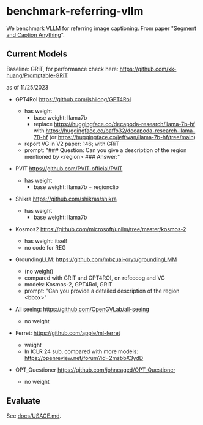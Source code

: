 # benchmark-referring-vllm

We benchmark VLLM for referring image captioning. From paper "[Segment and Caption Anything](https://github.com/xk-huang/segment-caption-anything)".

## Current Models


Baseline: GRiT, for performance check here: https://github.com/xk-huang/Promptable-GRiT

as of 11/25/2023
- GPT4RoI https://github.com/jshilong/GPT4RoI
    - has weight
        - base weight: llama7b
        - replace https://huggingface.co/decapoda-research/llama-7b-hf with https://huggingface.co/baffo32/decapoda-research-llama-7B-hf (or https://huggingface.co/jeffwan/llama-7b-hf/tree/main)
    - report VG in V2 paper: 146; with GRiT
    - prompt: "### Question: Can you give a description of the region mentioned by \<region\> ### Answer:"
- PVIT https://github.com/PVIT-official/PVIT
    - has weight
        - base weight: llama7b + regionclip
- Shikra https://github.com/shikras/shikra
    - has weight
        - base weight: llama7b

- Kosmos2 https://github.com/microsoft/unilm/tree/master/kosmos-2
    - has weight: itself
    - no code for REG
- GroundingLLM: https://github.com/mbzuai-oryx/groundingLMM 
    - (no weight)
    - compared with GRiT and GPT4ROI, on  refcocog and VG
    - models: Kosmos-2, GPT4RoI, GRIT
    - prompt: "Can you provide a detailed description of the region \<bbox\>"
- All seeing: https://github.com/OpenGVLab/all-seeing
    - no weight
- Ferret: https://github.com/apple/ml-ferret
    - weight
    - In ICLR 24 sub, compared with more models: https://openreview.net/forum?id=2msbbX3ydD
- OPT_Questioner https://github.com/johncaged/OPT_Questioner
    - no weight

## Evaluate

See [docs/USAGE.md](docs/USAGE.md]).
